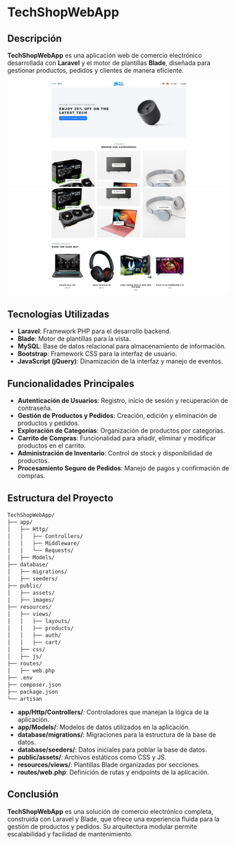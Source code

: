 # TechShopWebApp

## Descripción

**TechShopWebApp** es una aplicación web de comercio electrónico desarrollada con **Laravel** y el motor de plantillas **Blade**, diseñada para gestionar productos, pedidos y clientes de manera eficiente.

![Vista previa de ecommerce](documents_images/TechShop.jpg)
![Vista previa de ecommerce](documents_images/TechShop2.jpg)

## Tecnologías Utilizadas

- **Laravel**: Framework PHP para el desarrollo backend.
- **Blade**: Motor de plantillas para la vista.
- **MySQL**: Base de datos relacional para almacenamiento de información.
- **Bootstrap**: Framework CSS para la interfaz de usuario.
- **JavaScript (jQuery)**: Dinamización de la interfaz y manejo de eventos.

## Funcionalidades Principales

- **Autenticación de Usuarios**: Registro, inicio de sesión y recuperación de contraseña.
- **Gestión de Productos y Pedidos**: Creación, edición y eliminación de productos y pedidos.
- **Exploración de Categorías**: Organización de productos por categorías.
- **Carrito de Compras**: Funcionalidad para añadir, eliminar y modificar productos en el carrito.
- **Administración de Inventario**: Control de stock y disponibilidad de productos.
- **Procesamiento Seguro de Pedidos**: Manejo de pagos y confirmación de compras.

## Estructura del Proyecto

```
TechShopWebApp/
├── app/
│   ├── Http/
│   │   ├── Controllers/
│   │   ├── Middleware/
│   │   └── Requests/
│   ├── Models/
├── database/
│   ├── migrations/
│   ├── seeders/
├── public/
│   ├── assets/
│   ├── images/
├── resources/
│   ├── views/
│   │   ├── layouts/
│   │   ├── products/
│   │   ├── auth/
│   │   ├── cart/
│   ├── css/
│   ├── js/
├── routes/
│   ├── web.php
├── .env
├── composer.json
├── package.json
└── artisan
```

- **app/Http/Controllers/**: Controladores que manejan la lógica de la aplicación.
- **app/Models/**: Modelos de datos utilizados en la aplicación.
- **database/migrations/**: Migraciones para la estructura de la base de datos.
- **database/seeders/**: Datos iniciales para poblar la base de datos.
- **public/assets/**: Archivos estáticos como CSS y JS.
- **resources/views/**: Plantillas Blade organizadas por secciones.
- **routes/web.php**: Definición de rutas y endpoints de la aplicación.

## Conclusión

**TechShopWebApp** es una solución de comercio electrónico completa, construida con Laravel y Blade, que ofrece una experiencia fluida para la gestión de productos y pedidos. Su arquitectura modular permite escalabilidad y facilidad de mantenimiento.
